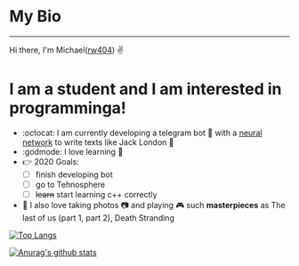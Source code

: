# My Bio
-----------

Hi there, I'm Michael([rw404](https://github.com/rw404)) :v:

# I am a student and I am interested in programminga!

+ :octocat: I am currently developing a telegram bot :speech_balloon: with a [neural network](https://github.com/rw404/PythonStud/tree/master/AItexts) to write texts like Jack
  London :blue_book:
+ :godmode: I love learning :raised_hands:
+ :point_right: 2020 Goals: 
  - [ ] finish developing bot
  - [ ] go to Tehnosphere
  - [ ] ~~learn~~ start learning c++ correctly
+ :space_invader: I also love taking photos :camera: and playing :video_game: such **masterpieces** as The last of us (part 1, part 2), Death Stranding

[![Top
Langs](https://github-readme-stats.vercel.app/api/top-langs/?username=rw404)](https://github.com/anuraghazra/github-readme-stats)

[![Anurag's github
stats](https://github-readme-stats.vercel.app/api?username=rw404&show_icons=true&theme=onedark)](https://github.com/anuraghazra/github-readme-stats)


